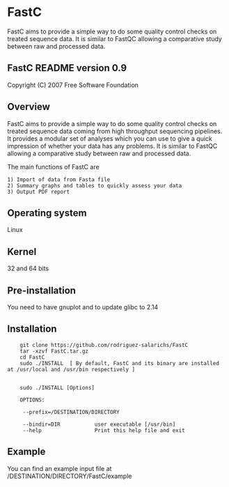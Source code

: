 # FastC
FastC aims to provide a simple way to do some quality control checks on treated sequence data. It is similar to FastQC allowing a comparative study between raw and processed data.


FastC README version 0.9
------------------------

Copyright (C) 2007 Free Software Foundation


Overview
--------

FastC aims to provide a simple way to do some quality control checks on treated sequence data coming from high throughput sequencing pipelines. It provides a modular set of analyses which you can use to give a quick impression of whether your data has any problems. It is similar to FastQC allowing a comparative study between raw and processed data.

The main functions of FastC are

    1) Import of data from Fasta file
    2) Summary graphs and tables to quickly assess your data
    3) Output PDF report


Operating system
----------------
Linux


Kernel
------
32 and 64 bits


Pre-installation
----------------

You need to have gnuplot and to update glibc to 2.14


Installation
------------
        git clone https://github.com/rodriguez-salarichs/FastC
        tar -xzvf FastC.tar.gz
        cd FastC
        sudo ./INSTALL  [ By default, FastC and its binary are installed at /usr/local and /usr/bin respectively ]
        
        
        sudo ./INSTALL [Options]

        OPTIONS:

         --prefix=/DESTINATION/DIRECTORY

         --bindir=DIR           user executable [/usr/bin]
         --help                 Print this help file and exit


Example
-------

You can find an example input file at /DESTINATION/DIRECTORY/FastC/example
